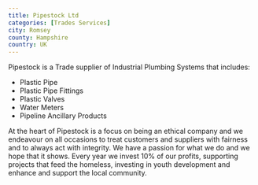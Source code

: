 ```yaml
---
title: Pipestock Ltd
categories: [Trades Services]
city: Romsey
county: Hampshire
country: UK
---
```

Pipestock is a Trade supplier of Industrial Plumbing Systems that includes:

- Plastic Pipe
- Plastic Pipe Fittings
- Plastic Valves
- Water Meters
- Pipeline Ancillary Products

At the heart of Pipestock is a focus on being an ethical company and we endeavour on all occasions to treat customers and suppliers with fairness and to always act with integrity. We have a passion for what we do and we hope that it shows. Every year we invest 10% of our profits, supporting projects that feed the homeless, investing in youth development and enhance and support the local community.

